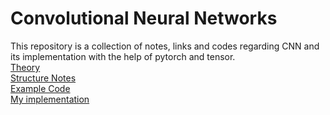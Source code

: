 # Convolutional Neural Networks

This repository is a collection of notes, links and codes regarding CNN and its implementation with the help of pytorch and tensor.
<br>
[Theory](https://github.com/Artixis/CNN/blob/main/markdown%20files/Theory%2Cmd)
<br>
[Structure Notes](https://github.com/Artixis/CNN/blob/main/markdown%20files/Structure.md)
<br>
[Example Code](https://github.com/Artixis/CNN/blob/main/markdown%20files/Code.md)
<br>
[My implementation]()


